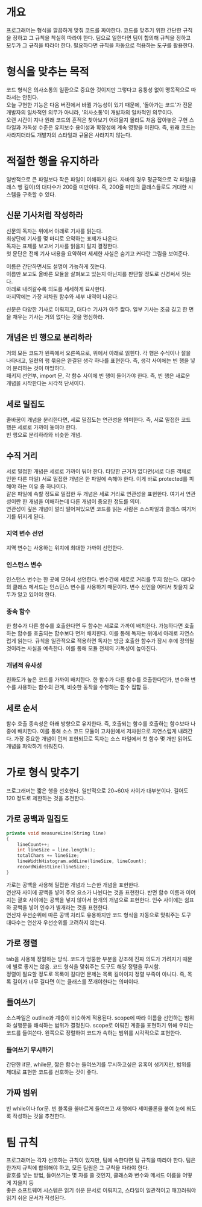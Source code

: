 # 개요
프로그래머는 형식을 깔끔하게 맞춰 코드를 짜야한다. 코드를 맞추기 위한 간단한 규칙을 정하고 그 규칙을 착실히 따라야 한다. 팀으로 일한다면 팀이 합의해 규칙을 정하고 모두가 그 규칙을 따라야 한다. 필요하다면 규칙을 자동으로 적용하는 도구를 활용한다.

# 형식을 맞추는 목적
코드 형식은 의사소통의 일환으로 중요한 것이지만 그렇다고 융퉁성 없이 맹목적으로 따라서는 안된다.
<br>
오늘 구현한 기능은 다음 버전에서 바뀔 가능성이 있기 때문에, '돌아가는 코드'가 전문 개발자의 일차적인 의무가 아니라, '의사소통'이 개발자의 일차적인 의무이다.
<br>
오랜 시간이 지나 원래 코드의 흔적은 찾아보기 어려울지 몰라도 처음 잡아놓은 구현 스타일과 가독성 수준은 유지보수 용이성과 확장성에 계속 영향을 미친다. 즉, 원래 코드는 사라지더라도 개발자의 스타일과 규율은 사라지지 않는다.

# 적절한 행을 유지하라
일반적으로 큰 파일보다 작은 파일이 이해하기 쉽다. 자바의 경우 평균적으로 각 파일(클래스 행 길이)의 대다수가 200줄 미만이다. 즉, 200줄 미만의 클래스들로도 거대한 시스템을 구축할 수 있다.

## 신문 기사처럼 작성하라
신문의 독자는 위에서 아래로 기사를 읽는다.
<br>
최상단에 기사를 몇 마디로 요약하는 표제가 나온다.
<br>
독자는 표제를 보고서 기사를 읽을지 말지 결정한다.
<br>
첫 문단은 전체 기사 내용을 요약하며 세세한 사실은 숨기고 커다란 그림을 보여준다.

이름은 간단하면서도 설명이 가능하게 짓는다.
<br>
이름만 보고도 올바른 모듈을 살펴보고 있는지 아닌지를 판단할 정도로 신경써서 짓는다.
<br>
아래로 내려갈수록 의도를 세세하게 묘사한다.
<br>
마지막에는 가장 저차원 함수와 세부 내역이 나온다.

신문은 다양한 기사로 이뤄지고, 대다수 기사가 아주 짧다. 일부 기사는 조금 길고 한 면을 채우는 기사는 거의 없다는 것을 명심하라.

## 개념은 빈 행으로 분리하라
거의 모든 코드가 왼쪽에서 오른쪽으로, 위에서 아래로 읽힌다. 각 행은 수식이나 절을 나타내고, 일련의 행 묶음은 완결된 생각 하나를 표현한다. 즉, 생각 사이에는 빈 행을 넣어 분리하는 것이 마땅하다.
<br>
패키지 선언부, import 문, 각 함수 사이에 빈 행이 들어가야 한다. 즉, 빈 행은 새로운 개념을 시작한다는 시각적 단서이다.

## 세로 밀집도
줄바꿈이 개념을 분리한다면, 세로 밀집도는 연관성을 의미한다. 즉, 서로 밀접한 코드 행은 세로로 가까이 놓여야 한다.
<br>
빈 행으로 분리하라와 비슷한 개념.

## 수직 거리
서로 밀접한 개념은 세로로 가까이 둬야 한다. 타당한 근거가 없다면(서로 다른 객체로 인한 다른 파일) 서로 밀접한 개념은 한 파일에 속해야 한다. 이게 바로 protected를 피해야 하는 이유 중 하나이다.
<br>
같은 파일에 속할 정도로 밀접한 두 개념은 세로 거리로 연관성을 표현한다. 여기서 연관성이란 한 개념을 이해하는데 다른 개념이 중요한 정도를 의미.
<br>
연관성이 깊은 개념이 멀리 떨어져있으면 코드를 읽는 사람은 소스파일과 클래스 여기저기를 뒤지게 된다.

### 지역 변수 선언
지역 변수는 사용하는 위치에 최대한 가까이 선언한다.

### 인스턴스 변수
인스턴스 변수는 한 곳에 모아서 선언한다. 변수간에 세로로 거리를 두지 않는다. 대다수의 클래스 메서드는 인스턴스 변수를 사용하기 때문이다. 변수 선언을 어디서 찾을지 모두가 알고 있어야 한다.

### 종속 함수
한 함수가 다른 함수를 호출한다면 두 함수는 세로로 가까이 배치한다. 가능하다면 호출하는 함수를 호출되는 함수보다 먼저 배치한다. 이를 통해 독자는 위에서 아래로 자연스럽게 읽는다. 규칙을 일관적으로 적용하면 독자는 방금 호출한 함수가 잠시 후에 정의될 것이라는 사실을 예측한다. 이를 통해 모듈 전체의 가독성이 높아진다.

### 개념적 유사성
친화도가 높은 코드를 가까이 배치한다. 한 함수가 다른 함수를 호출한다던가, 변수와 변수를 사용하는 함수의 관계, 비슷한 동작을 수행하는 함수 집합 등.

## 세로 순서
함수 호출 종속성은 아래 방향으로 유지한다. 즉, 호출되는 함수를 호출하는 함수보다 나중에 배치한다. 이를 통해 소스 코드 모듈이 고차원에서 저차원으로 자연스럽게 내려간다. 가장 중요한 개념이 먼저 표현되므로 독자는 소스 파일에서 첫 함수 몇 개만 읽어도 개념을 파악하기 쉬워진다.

# 가로 형식 맞추기
프로그래머는 짧은 행을 선호한다. 일반적으로 20~60자 사이가 대부분이다. 길어도 120 정도로 제한하는 것을 추천한다.

## 가로 공백과 밀집도
```cpp
private void measureLine(String line)
{
    lineCount++;
    int lineSize = line.length();
    totalChars += lineSize;
    lineWidthHistogram.addLine(lineSize, lineCount);
    recordWidestLine(lineSize);
}
```
가로는 공백을 사용해 밀접한 개념과 느슨한 개념을 표현한다.
<br>
연산자 사이에 공백을 넣어 주요 요소가 나뉜다는 것을 표현한다. 반면 함수 이름과 이어지는 괄호 사이에는 공백을 넣지 않아서 한개의 개념으로 표현한다. 인수 사이에는 쉼표와 공백을 넣어 인수가 별개라는 것을 표현한다.
<br>
연산자 우선순위에 따른 공백 처리도 유용하지만 코드 형식을 자동으로 맞춰주는 도구 대다수는 연산자 우선순위를 고려하지 않는다.

## 가로 정렬
tab을 사용해 정렬하는 방식. 코드가 엉뚱한 부분을 강조해 진짜 의도가 가려지기 때문에 별로 좋지는 않음. 코드 형식을 맞춰주는 도구도 해당 정렬을 무시함.
<br>
정렬이 필요할 정도로 목록이 길다면 문제는 목록 길이이지 정렬 부족이 아니다. 즉, 목록 길이가 너무 길다면 이는 클래스를 쪼개야한다는 의미이다.

## 들여쓰기
소스파일은 outline과 계층이 비슷하게 적용된다. scope에 따라 이름을 선언하는 범위와 실행문을 해석하는 범위가 결정된다. scope로 이뤄진 계층을 표현하기 위해 우리는 코드를 들여쓴다. 왼쪽으로 정렬하여 코드가 속하는 범위를 시각적으로 표현한다.

### 들여쓰기 무시하기
간단한 if문, while문, 짧은 함수는 들여쓰기를 무시하고싶은 유혹이 생기지만, 범위를 제대로 표현한 코드를 선호하는 것이 좋다.

## 가짜 범위
빈 while이나 for문. 빈 블록을 올바르게 들여쓰고 새 행에다 세미콜론을 붙여 눈에 띄도록 작성하는 것을 추천한다.

# 팀 규칙
프로그래머는 각자 선호하는 규칙이 있지만, 팀에 속한다면 팀 규칙을 따라야 한다. 팀은 한가지 규칙에 합의해야 하고, 모든 팀원은 그 규칙을 따라야 한다.
<br>
괄호를 넣는 방법, 들여쓰기는 몇 자를 쓸 것인지, 클래스와 변수와 메서드 이름을 어떻게 지을지 등
<br>
좋은 소프트웨어 시스템은 읽기 쉬운 문서로 이뤄지고, 스타일이 일관적이고 매끄러워야 읽기 쉬운 문서가 작성된다.